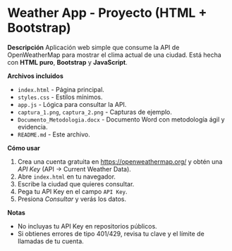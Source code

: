 # Weather App - Proyecto (HTML + Bootstrap)

**Descripción**
Aplicación web simple que consume la API de OpenWeatherMap para mostrar el clima actual de una ciudad. Está hecha con **HTML puro**, **Bootstrap** y **JavaScript**.

**Archivos incluidos**
- `index.html` - Página principal.
- `styles.css` - Estilos mínimos.
- `app.js` - Lógica para consultar la API.
- `captura_1.png`, `captura_2.png` - Capturas de ejemplo.
- `Documento_Metodologia.docx` - Documento Word con metodología ágil y evidencia.
- `README.md` - Este archivo.

**Cómo usar**
1. Crea una cuenta gratuita en https://openweathermap.org/ y obtén una *API Key* (API -> Current Weather Data).
2. Abre `index.html` en tu navegador.
3. Escribe la ciudad que quieres consultar.
4. Pega tu API Key en el campo `API Key`.
5. Presiona *Consultar* y verás los datos.

**Notas**
- No incluyas tu API Key en repositorios públicos.
- Si obtienes errores de tipo 401/429, revisa tu clave y el límite de llamadas de tu cuenta.
